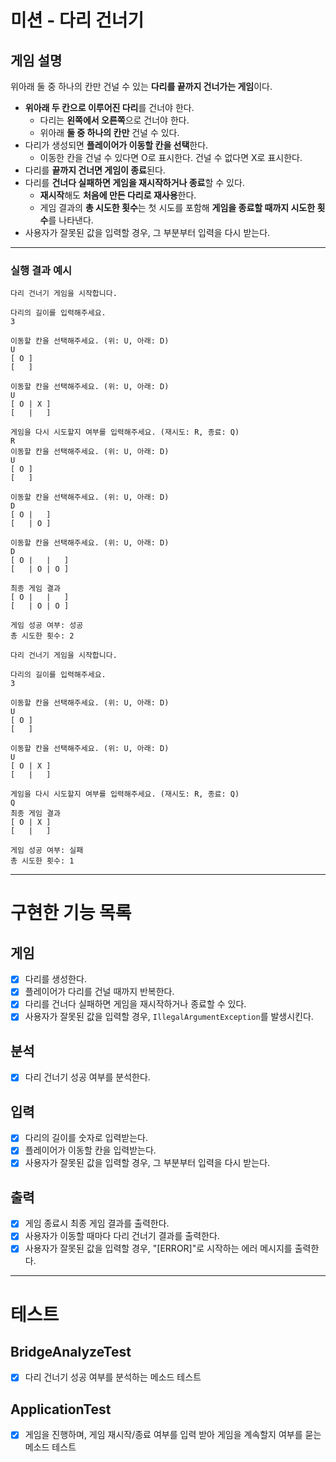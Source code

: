 # 미션 - 다리 건너기

## 게임 설명

위아래 둘 중 하나의 칸만 건널 수 있는 **다리를 끝까지 건너가는 게임**이다.

- **위아래 두 칸으로 이루어진 다리**를 건너야 한다.
    - 다리는 **왼쪽에서 오른쪽**으로 건너야 한다.
    - 위아래 **둘 중 하나의 칸만** 건널 수 있다.
- 다리가 생성되면 **플레이어가 이동할 칸을 선택**한다.
    - 이동한 칸을 건널 수 있다면 O로 표시한다. 건널 수 없다면 X로 표시한다.
- 다리를 **끝까지 건너면 게임이 종료**된다.
- 다리를 **건너다 실패하면 게임을 재시작하거나 종료**할 수 있다.
    - **재시작**해도 **처음에 만든 다리로 재사용**한다.
    - 게임 결과의 **총 시도한 횟수**는 첫 시도를 포함해 **게임을 종료할 때까지 시도한 횟수**를 나타낸다.
- 사용자가 잘못된 값을 입력할 경우, 그 부분부터 입력을 다시 받는다.

---

### 실행 결과 예시

```
다리 건너기 게임을 시작합니다.

다리의 길이를 입력해주세요.
3

이동할 칸을 선택해주세요. (위: U, 아래: D)
U
[ O ]
[   ]

이동할 칸을 선택해주세요. (위: U, 아래: D)
U
[ O | X ]
[   |   ]

게임을 다시 시도할지 여부를 입력해주세요. (재시도: R, 종료: Q)
R
이동할 칸을 선택해주세요. (위: U, 아래: D)
U
[ O ]
[   ]

이동할 칸을 선택해주세요. (위: U, 아래: D)
D
[ O |   ]
[   | O ]

이동할 칸을 선택해주세요. (위: U, 아래: D)
D
[ O |   |   ]
[   | O | O ]

최종 게임 결과
[ O |   |   ]
[   | O | O ]

게임 성공 여부: 성공
총 시도한 횟수: 2
```

```
다리 건너기 게임을 시작합니다.

다리의 길이를 입력해주세요.
3

이동할 칸을 선택해주세요. (위: U, 아래: D)
U
[ O ]
[   ]

이동할 칸을 선택해주세요. (위: U, 아래: D)
U
[ O | X ]
[   |   ]

게임을 다시 시도할지 여부를 입력해주세요. (재시도: R, 종료: Q)
Q
최종 게임 결과
[ O | X ]
[   |   ]

게임 성공 여부: 실패
총 시도한 횟수: 1
```

---

# 구현한 기능 목록

## 게임

- [x]  다리를 생성한다.
- [x]  플레이어가 다리를 건널 때까지 반복한다.
- [x]  다리를 건너다 실패하면 게임을 재시작하거나 종료할 수 있다.
- [x]  사용자가 잘못된 값을 입력할 경우, `IllegalArgumentException`를 발생시킨다.

## 분석

- [x]  다리 건너기 성공 여부를 분석한다.

## 입력

- [x]  다리의 길이를 숫자로 입력받는다.
- [x]  플레이어가 이동할 칸을 입력받는다.
- [x]  사용자가 잘못된 값을 입력할 경우, 그 부분부터 입력을 다시 받는다.

## 출력

- [x]  게임 종료시 최종 게임 결과를 출력한다.
- [x]  사용자가 이동할 때마다 다리 건너기 결과를 출력한다.
- [x]  사용자가 잘못된 값을 입력할 경우, "[ERROR]"로 시작하는 에러 메시지를 출력한다.

---

# 테스트

## BridgeAnalyzeTest

- [x]  다리 건너기 성공 여부를 분석하는 메소드 테스트

## ApplicationTest

- [x]  게임을 진행하며, 게임 재시작/종료 여부를 입력 받아 게임을 계속할지 여부를 묻는 메소드 테스트